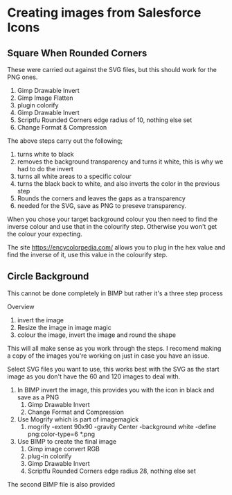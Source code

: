 # Creating images from Salesforce Icons

## Square When Rounded Corners
These were carried out against the SVG files, but this should work for the PNG ones.

1. Gimp Drawable Invert 
2. Gimp Image Flatten
3. plugin colorify  
4. Gimp Drawable Invert
5. Scriptfu Rounded Corners edge radius of 10, nothing else set
6. Change Format & Compression


The above steps carry out the following;
1. turns white to black
2. removes the background transparency and turns it white, this is why we had to do the invert
3. turns all white areas to a specific colour
4. turns the black back to white, and also inverts the color in the previous step
5. Rounds the corners and leaves the gaps as a transparency
6. needed for the SVG, save as PNG to preseve transparency.

When you chose your target background colour you then need to find the inverse colour and use that in the colourify step.  Otherwise you won't get the colour your expecting.

The site https://encycolorpedia.com/ allows you to plug in the hex value and find the inverse of it, use this value in the colourify step.


## Circle Background
This cannot be done completely in BIMP but rather it's a three step process

Overview
1. invert the image 
2. Resize the image in image magic
3. colour the image, invert the image and round the shape

This will all make sense as you work through the steps.  I recomend making a copy of the images you're working on just in case you have an issue. 

Select SVG files you want to use, this works best with the SVG as the start image as you don't have the 60 and 120 images to deal with.

1. In BIMP invert the image, this provides you with the icon in black and save as a PNG
	1. Gimp Drawable Invert
	2. Change Format and Compression
2. Use Mogrify which is part of imagemagick
	1. mogrify -extent 90x90 -gravity Center -background white -define png:color-type=6 *.png
3. Use BIMP to create the final image
	1. Gimp image convert RGB
	2. plug-in colorify
	3. Gimp Drawable Invert
	4. Scriptfu Rounded Corners edge radius 28, nothing else set
	
The second BIMP file is also provided 
